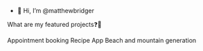 - 👋 Hi, I’m @matthewbridger


What are my featured projects❓🚀

Appointment booking 
Recipe App
Beach and mountain generation

